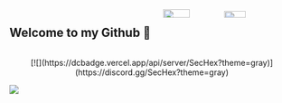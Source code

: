 <div style="display: flex; flex-wrap: wrap; justify-content: space-between;">
  <h2>Welcome to my Github 👋</h2>
  <div style="width: 46%;">
    <img width="45%" src="https://github-readme-stats.vercel.app/api?username=SecHex&show_icons=true&theme=dark" />
    <img width="40%" src="https://github-readme-stats.vercel.app/api/top-langs/?username=SecHex&theme=dark&layout=compact" />
  </div>
</div>                    

<p align="center">
  [![](https://dcbadge.vercel.app/api/server/SecHex?theme=gray)](https://discord.gg/SecHex?theme=gray)    
</p>
                       

![](https://komarev.com/ghpvc/?username=SecHex&color=grey)










